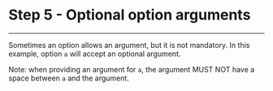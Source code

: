 # Step 5 - Optional option arguments
---

Sometimes an option allows an argument, but it is not mandatory.
In this example, option `a` will accept an optional argument.

Note: when providing an argument for `a`, the argument MUST NOT have a space between `a` and the argument.
